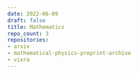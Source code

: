 ```yaml
---
date: 2022-06-09
draft: false
title: Mathematics
repo_count: 3
repositories:
- arxiv
- mathematical-physics-preprint-archive
- vixra
---
```



